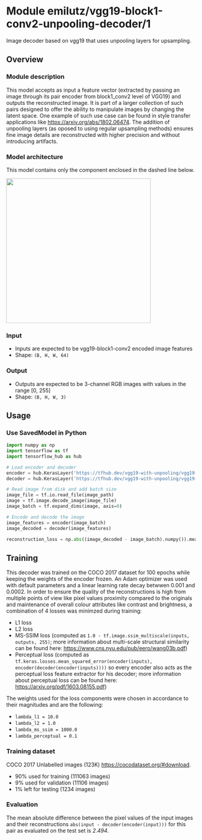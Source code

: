 # Module emilutz/vgg19-block1-conv2-unpooling-decoder/1

Image decoder based on vgg19 that uses unpooling layers for upsampling.

<!-- asset-path: https://storage.googleapis.com/vgg19-with-unpooling/vgg19-block1-conv2/decoder.tar.gz -->
<!-- module-type: image-feature-vector -->
<!-- fine-tunable: true -->
<!-- dataset: COCO 2017 -->
<!-- format: saved_model_2 -->
<!-- license: MIT -->

## Overview

### Module description

This model accepts as input a feature vector (extracted by passing an image through its pair encoder from block1_conv2 level of VGG19) and outputs the reconstructed image. It is part of a larger collection of such pairs designed to offer the ability to manipulate images by changing the latent space. One example of such use case can be found in style transfer applications like https://arxiv.org/abs/1802.06474. The addition of unpooling layers (as oposed to using regular upsampling methods) ensures fine image details are reconstructed with higher precision and without introducing artifacts.

### Model architecture

This model contains only the component enclosed in the dashed line below.

<img src="https://storage.googleapis.com/vgg19-with-unpooling/vgg19-block1-conv2/decoder.png" height="384">

### Input

*   Inputs are expected to be vgg19-block1-conv2 encoded image features
*   Shape: `(B, H, W, 64)`

### Output

*   Outputs are expected to be 3-channel RGB images with values in the range [0, 255]
*   Shape: `(B, H, W, 3)`

## Usage

### Use SavedModel in Python

```python
import numpy as np
import tensorflow as tf
import tensorflow_hub as hub

# Load encoder and decoder
encoder = hub.KerasLayer('https://tfhub.dev/vgg19-with-unpooling/vgg19-block1-conv2/encoder/1') # external model
decoder = hub.KerasLayer('https://tfhub.dev/vgg19-with-unpooling/vgg19-block1-conv2/decoder/1') # this model

# Read image from disk and add batch size
image_file = tf.io.read_file(image_path)
image = tf.image.decode_image(image_file)
image_batch = tf.expand_dims(image, axis=0)

# Encode and decode the image
image_features = encoder(image_batch)
image_decoded = decoder(image_features)

reconstruction_loss = np.abs((image_decoded - image_batch).numpy()).mean()
```

## Training

This decoder was trained on the COCO 2017 dataset for 100 epochs while keeping the weights of the encoder frozen. An Adam optimizer was used with default parameters and a linear learning rate decay betwwen 0.001 and 0.0002. In order to ensure the quality of the reconstructions is high from multiple points of view like pixel values proximity compared to the originals and maintenance of overall colour attributes like contrast and brightness, a combination of 4 losses was minimzed during training:
- L1 loss
- L2 loss
- MS-SSIM loss (computed as `1.0 - tf.image.ssim_multiscale(inputs, outputs, 255)`; more information about multi-scale structural similarity can be found here: https://www.cns.nyu.edu/pub/eero/wang03b.pdf)
- Perceptual loss (computed as `tf.keras.losses.mean_squared_error(encoder(inputs), encoder(decoder(encoder(inputs))))` so every encoder also acts as the perceptual loss feature extractor for his decoder; more information about perceptual loss can be found here: https://arxiv.org/pdf/1603.08155.pdf)

The weights used for the loss components were chosen in accordance to their magnitudes and are the following:
- `lambda_l1 = 10.0`
- `lambda_l2 = 1.0`
- `lambda_ms_ssim = 1000.0`
- `lambda_perceptual = 0.1`

### Training dataset

COCO 2017 Unlabelled images (123K) https://cocodataset.org/#download.
- 90% used for training (111063 images)
- 9% used for validation (11106 images)
- 1% left for testing (1234 images)

### Evaluation

The mean absolute difference between the pixel values of the input images and their reconstructions `abs(input - decoder(encoder(input)))` for this pair as evaluated on the test set is *2.494*. 
